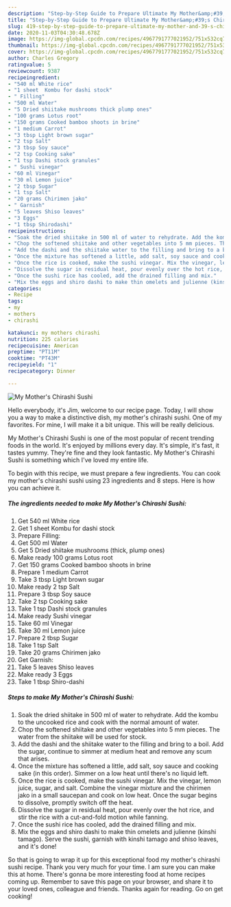 ```yaml
---
description: "Step-by-Step Guide to Prepare Ultimate My Mother&amp;#39;s Chirashi Sushi"
title: "Step-by-Step Guide to Prepare Ultimate My Mother&amp;#39;s Chirashi Sushi"
slug: 419-step-by-step-guide-to-prepare-ultimate-my-mother-and-39-s-chirashi-sushi
date: 2020-11-03T04:30:48.678Z
image: https://img-global.cpcdn.com/recipes/4967791777021952/751x532cq70/my-mothers-chirashi-sushi-recipe-main-photo.jpg
thumbnail: https://img-global.cpcdn.com/recipes/4967791777021952/751x532cq70/my-mothers-chirashi-sushi-recipe-main-photo.jpg
cover: https://img-global.cpcdn.com/recipes/4967791777021952/751x532cq70/my-mothers-chirashi-sushi-recipe-main-photo.jpg
author: Charles Gregory
ratingvalue: 5
reviewcount: 9387
recipeingredient:
- "540 ml White rice"
- "1 sheet  Kombu for dashi stock"
- " Filling"
- "500 ml Water"
- "5 Dried shiitake mushrooms thick plump ones"
- "100 grams Lotus root"
- "150 grams Cooked bamboo shoots in brine"
- "1 medium Carrot"
- "3 tbsp Light brown sugar"
- "2 tsp Salt"
- "3 tbsp Soy sauce"
- "2 tsp Cooking sake"
- "1 tsp Dashi stock granules"
- " Sushi vinegar"
- "60 ml Vinegar"
- "30 ml Lemon juice"
- "2 tbsp Sugar"
- "1 tsp Salt"
- "20 grams Chirimen jako"
- " Garnish"
- "5 leaves Shiso leaves"
- "3 Eggs"
- "1 tbsp Shirodashi"
recipeinstructions:
- "Soak the dried shiitake in 500 ml of water to rehydrate. Add the kombu to the uncooked rice and cook with the normal amount of water."
- "Chop the softened shiitake and other vegetables into 5 mm pieces. The water from the shiitake will be used for stock."
- "Add the dashi and the shiitake water to the filling and bring to a boil. Add the sugar, continue to simmer at medium heat and remove any scum that arises."
- "Once the mixture has softened a little, add salt, soy sauce and cooking sake (in this order). Simmer on a low heat until there&#39;s no liquid left."
- "Once the rice is cooked, make the sushi vinegar. Mix the vinegar, lemon juice, sugar, and salt. Combine the vinegar mixture and the chirimen jako in a small saucepan and cook on low heat. Once the sugar begins to dissolve, promptly switch off the heat."
- "Dissolve the sugar in residual heat, pour evenly over the hot rice, and stir the rice with a cut-and-fold motion while fanning."
- "Once the sushi rice has cooled, add the drained filling and mix."
- "Mix the eggs and shiro dashi to make thin omelets and julienne (kinshi tamago). Serve the sushi, garnish with kinshi tamago and shiso leaves, and it&#39;s done!"
categories:
- Recipe
tags:
- my
- mothers
- chirashi

katakunci: my mothers chirashi 
nutrition: 225 calories
recipecuisine: American
preptime: "PT11M"
cooktime: "PT43M"
recipeyield: "1"
recipecategory: Dinner

---
```



![My Mother&#39;s Chirashi Sushi](https://img-global.cpcdn.com/recipes/4967791777021952/751x532cq70/my-mothers-chirashi-sushi-recipe-main-photo.jpg)

Hello everybody, it's Jim, welcome to our recipe page. Today, I will show you a way to make a distinctive dish, my mother&#39;s chirashi sushi. One of my favorites. For mine, I will make it a bit unique. This will be really delicious.

My Mother&#39;s Chirashi Sushi is one of the most popular of recent trending foods in the world. It's enjoyed by millions every day. It's simple, it's fast, it tastes yummy. They're fine and they look fantastic. My Mother&#39;s Chirashi Sushi is something which I've loved my entire life.




To begin with this recipe, we must prepare a few ingredients. You can cook my mother&#39;s chirashi sushi using 23 ingredients and 8 steps. Here is how you can achieve it.

<!--inarticleads1-->

##### The ingredients needed to make My Mother&#39;s Chirashi Sushi:

1. Get 540 ml White rice
1. Get 1 sheet  Kombu for dashi stock
1. Prepare  Filling:
1. Get 500 ml Water
1. Get 5 Dried shiitake mushrooms (thick, plump ones)
1. Make ready 100 grams Lotus root
1. Get 150 grams Cooked bamboo shoots in brine
1. Prepare 1 medium Carrot
1. Take 3 tbsp Light brown sugar
1. Make ready 2 tsp Salt
1. Prepare 3 tbsp Soy sauce
1. Take 2 tsp Cooking sake
1. Take 1 tsp Dashi stock granules
1. Make ready  Sushi vinegar
1. Take 60 ml Vinegar
1. Take 30 ml Lemon juice
1. Prepare 2 tbsp Sugar
1. Take 1 tsp Salt
1. Take 20 grams Chirimen jako
1. Get  Garnish:
1. Take 5 leaves Shiso leaves
1. Make ready 3 Eggs
1. Take 1 tbsp Shiro-dashi




<!--inarticleads2-->

##### Steps to make My Mother&#39;s Chirashi Sushi:

1. Soak the dried shiitake in 500 ml of water to rehydrate. Add the kombu to the uncooked rice and cook with the normal amount of water.
1. Chop the softened shiitake and other vegetables into 5 mm pieces. The water from the shiitake will be used for stock.
1. Add the dashi and the shiitake water to the filling and bring to a boil. Add the sugar, continue to simmer at medium heat and remove any scum that arises.
1. Once the mixture has softened a little, add salt, soy sauce and cooking sake (in this order). Simmer on a low heat until there&#39;s no liquid left.
1. Once the rice is cooked, make the sushi vinegar. Mix the vinegar, lemon juice, sugar, and salt. Combine the vinegar mixture and the chirimen jako in a small saucepan and cook on low heat. Once the sugar begins to dissolve, promptly switch off the heat.
1. Dissolve the sugar in residual heat, pour evenly over the hot rice, and stir the rice with a cut-and-fold motion while fanning.
1. Once the sushi rice has cooled, add the drained filling and mix.
1. Mix the eggs and shiro dashi to make thin omelets and julienne (kinshi tamago). Serve the sushi, garnish with kinshi tamago and shiso leaves, and it&#39;s done!




So that is going to wrap it up for this exceptional food my mother&#39;s chirashi sushi recipe. Thank you very much for your time. I am sure you can make this at home. There's gonna be more interesting food at home recipes coming up. Remember to save this page on your browser, and share it to your loved ones, colleague and friends. Thanks again for reading. Go on get cooking!
